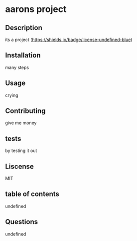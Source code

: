 # aarons project
  ## Description
  its a project
  (https://shields.io/badge/license-undefined-blue)
  ## Installation 
  many steps
  ## Usage
  crying
  ## Contributing
  give me money
  ## tests
  by testing it out
  ## Liscense 
  MIT
  ## table of contents
  undefined
  ## Questions
  undefined


